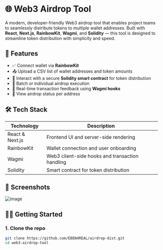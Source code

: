 # 🌐 Web3 Airdrop Tool

A modern, developer-friendly Web3 airdrop tool that enables project teams to seamlessly distribute tokens to multiple wallet addresses. Built with **React**, **Next.js**, **RainbowKit**, **Wagmi**, and **Solidity** — this tool is designed to streamline token distribution with simplicity and speed.

## 🚀 Features

- ✅ Connect wallet via **RainbowKit**
- 📤 Upload a CSV list of wallet addresses and token amounts
- 🔐 Interact with a secure **Solidity smart contract** for token distribution
- 🔁 Batch or individual airdrop execution
- 💬 Real-time transaction feedback using **Wagmi hooks**
- 🔎 View airdrop status per address

## 🛠️ Tech Stack

| Technology     | Description                                      |
|----------------|--------------------------------------------------|
| React & Next.js| Frontend UI and server-side rendering            |
| RainbowKit     | Wallet connection and user onboarding            |
| Wagmi          | Web3 client-side hooks and transaction handling  |
| Solidity       | Smart contract for token distribution            |

## 📸 Screenshots

![image](https://github.com/user-attachments/assets/70945d0f-cf36-453c-a7ae-fe083c1523f6)


## 🧑‍💻 Getting Started

### 1. Clone the repo
```bash
git clone https://github.com/EBEN4REAL/airdrop-dist.git
cd web3-airdrop-tool
